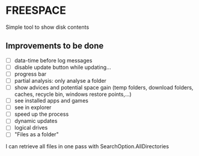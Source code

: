 FREESPACE
=

Simple tool to show disk contents

Improvements to be done
-

- [ ] data-time before log messages
- [ ] disable update button while updating...
- [ ] progress bar
- [ ] partial analysis: only analyse a folder
- [ ] show advices and potential space gain (temp folders, download folders, caches, recycle bin, windows restore points,...)
- [ ] see installed apps and games
- [ ] see in explorer
- [ ] speed up the process
- [ ] dynamic updates
- [ ] logical drives
- [ ] "Files as a folder"

I can retrieve all files in one pass with SearchOption.AllDirectories